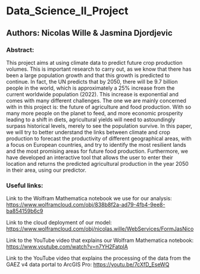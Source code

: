 # Data_Science_II_Project

## Authors: Nicolas Wille & Jasmina Djordjevic

### Abstract: 

This project aims at using climate data to predict future crop production volumes. This is important research to carry out, as we know that there has been a large population growth and that this growth is predicted to continue. In fact, the UN predicts that by 2050, there will be 9.7 billion people in the world, which is approximately a 25% increase from the current worldwide population (2022). This increase is exponential and comes with many different challenges. The one we are mainly concerned with in this project is: the future of agriculture and food production. With so many more people on the planet to feed, and more economic prosperity leading to a shift in diets, agricultural yields will need to astoundingly surpass historical levels, merely to see the population survive. In this paper, we will try to better understand the links between climate and crop production to forecast the productivity of different geographical areas, with a focus on European countries, and try to identify the most resilient lands and the most promising areas for future food production. Furthermore, we have developed an interactive tool that allows the user to enter their location and returns the predicted agricultural production in the year 2050 in their area, using our predictor. 

### Useful links:

Link to the Wolfram Mathematica notebook we use for our analysis: https://www.wolframcloud.com/obj/838b8f2a-ad79-4fb4-9ee8-ba854159b6c9 

Link to the cloud deployment of our model: https://www.wolframcloud.com/obj/nicolas.wille/WebServices/FormJasNico 

Link to the YouTube video that explains our Wolfram Mathematica notebook: https://www.youtube.com/watch?v=n7YH2FatplA

Link to the YouTube video that explains the processing of the data from the GAEZ v4 data portal to ArcGIS Pro: https://youtu.be/7cXfD_EseWQ 
